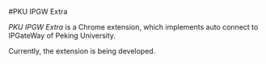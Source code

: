 #PKU IPGW Extra

*PKU IPGW Extra* is a Chrome extension, which implements auto connect to IPGateWay of Peking University.

Currently, the extension is being developed.